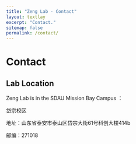 ```yaml
---
title: "Zeng Lab - Contact"
layout: textlay
excerpt: "Contact."
sitemap: false
permalink: /contact/
---
```


# Contact

## Lab Location

Zeng Lab is in the SDAU Mission Bay Campus ：

岱宗校区

地址：山东省泰安市泰山区岱宗大街61号科创大楼414b

邮编：271018


<html>
<head>
    <title>高德地图</title>
    <meta charset="utf-8">
    <style>
        #container {
            width: 600px;
            height: 400px;
        }
    </style>
</head>
<body>
    <div id="container"></div>
    <script type="text/javascript" src="https://webapi.amap.com/maps?v=1.4.15&key=1bcbd3aa9bd8fed4b8acf29e470dabe7"></script>
    <script>
        // 高德地图API初始化
        var map = new AMap.Map('container', {
            zoom: 20, // 缩放级别
            center: [117.119124,36.195885] // 中心点坐标
        });
    </script>
</body>
</html>


<!-- <img src="{{ site.url }}{{ site.baseurl }}/images/contactpic/map.png" style="width: 600px"> -->

 

